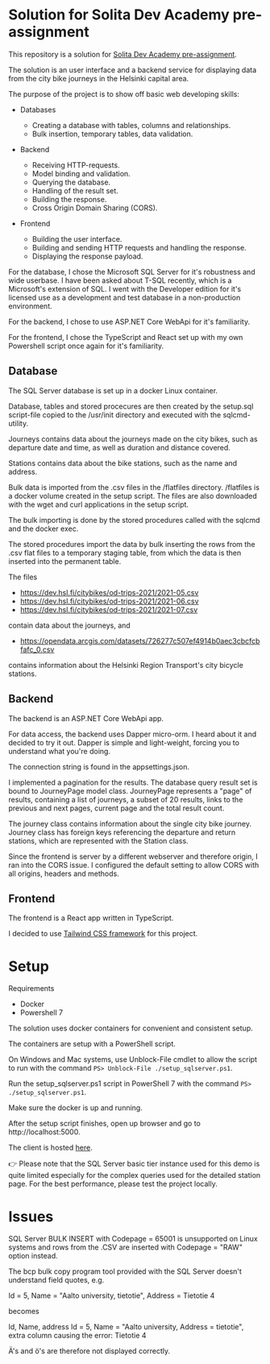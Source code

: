 # Solution for Solita Dev Academy pre-assignment

This repository is a solution for [Solita Dev Academy pre-assignment](https://github.com/solita/dev-academy-2023-exercise).

The solution is an user interface and a backend service for displaying data from the city bike journeys in the Helsinki capital area.

The purpose of the project is to show off basic web developing skills: 

* Databases
    * Creating a database with tables, columns and relationships.
    * Bulk insertion, temporary tables, data validation.

* Backend
    * Receiving HTTP-requests.
    * Model binding and validation.
    * Querying the database.
    * Handling of the result set.
    * Building the response.
    * Cross Origin Domain Sharing (CORS).

* Frontend
    * Building the user interface.
    * Building and sending HTTP requests and handling the response.
    * Displaying the response payload.

For the database, I chose the Microsoft SQL Server for it's robustness and wide userbase. I have been asked about T-SQL recently, which is a Microsoft's extension of SQL. I went with the Developer edition for it's licensed use as a development and test database in a non-production environment.

For the backend, I chose to use ASP.NET Core WebApi for it's familiarity.

For the frontend, I chose the TypeScript and React set up with my own Powershell script once again for it's familiarity.

## Database

The SQL Server database is set up in a docker Linux container.

Database, tables and stored procecures are then created by the setup.sql script-file copied to the /usr/init directory and executed with the sqlcmd-utility.

Journeys contains data about the journeys made on the city bikes, such as departure date and time, as well as duration and distance covered.

Stations contains data about the bike stations, such as the name and address.

Bulk data is imported from the .csv files in the /flatfiles directory. /flatfiles is a docker volume created in the setup script. The files are also downloaded with the wget and curl applications in the setup script.

The bulk importing is done by the stored procedures called with the sqlcmd and the docker exec.

The stored procedures import the data by bulk inserting the rows from the .csv flat files to a temporary staging table, from which the data is then inserted into the permanent table. 

The files

* <https://dev.hsl.fi/citybikes/od-trips-2021/2021-05.csv>
* <https://dev.hsl.fi/citybikes/od-trips-2021/2021-06.csv>
* <https://dev.hsl.fi/citybikes/od-trips-2021/2021-07.csv>

contain data about the journeys, and

* <https://opendata.arcgis.com/datasets/726277c507ef4914b0aec3cbcfcbfafc_0.csv>

contains information about the Helsinki Region Transport's city bicycle stations.

## Backend

The backend is an ASP.NET Core WebApi app.

For data access, the backend uses Dapper micro-orm. I heard about it and decided to try it out. Dapper is simple and light-weight, forcing you to understand what you're doing.

The connection string is found in the appsettings.json. 

I implemented a pagination for the results. The database query result set is bound to JourneyPage model class. JourneyPage represents a "page" of results, containing a list of journeys, a subset of 20 results, links to the previous and next pages, current page and the total result count.

The journey class contains information about the single city bike journey. Journey class has foreign keys referencing the departure and return stations, which are represented with the Station class.

Since the frontend is server by a different webserver and therefore origin, I ran into the CORS issue. I configured the default setting to allow CORS with all origins, headers and methods.

## Frontend

The frontend is a React app written in TypeScript.

I decided to use [Tailwind CSS framework](https://tailwindcss.com/) for this project.

# Setup

Requirements

* Docker
* Powershell 7

The solution uses docker containers for convenient and consistent setup.

The containers are setup with a PowerShell script.

On Windows and Mac systems, use Unblock-File cmdlet to allow the script to run with the command `PS> Unblock-File ./setup_sqlserver.ps1`.

Run the setup_sqlserver.ps1 script in PowerShell 7 with the command `PS> ./setup_sqlserver.ps1`.

Make sure the docker is up and running.

After the setup script finishes, open up browser and go to http://localhost:5000.

The client is hosted [here](https://victorious-bay-04e773803.2.azurestaticapps.net/).

:point_right: Please note that the SQL Server basic tier instance used for this demo is quite limited especially for the complex queries used for the detailed station page. For the best performance, please test the project locally.

# Issues

SQL Server BULK INSERT with Codepage = 65001 is unsupported on Linux systems and rows from the .CSV are inserted with Codepage = "RAW" option instead.

The bcp bulk copy program tool provided with the SQL Server doesn't understand field quotes, e.g.

Id = 5, Name = "Aalto university, tietotie", Address = Tietotie 4

becomes

Id, Name, address
Id = 5, Name = "Aalto university, Address = tietotie", extra column causing the error: Tietotie 4

Ä's and ö's are therefore not displayed correctly.